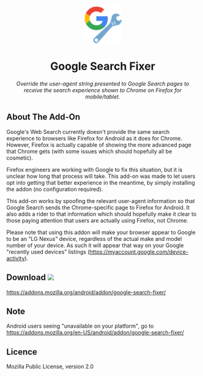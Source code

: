<p align="center">
<img src="icon.png" alt="Google Search Fixer" width="100">
</p>
<h1 align="center">Google Search Fixer</h1>
<h6 align="center">Override the user-agent string presented to Google Search pages to receive the
search experience shown to Chrome on Firefox for mobile/tablet.</h6>

## About The Add-On

Google's Web Search currently doesn't provide the same search experience to browsers like Firefox for Android as it does for Chrome. However, 
Firefox is actually capable of showing the more advanced page that Chrome gets (with some issues which should hopefully all be cosmetic).

Firefox
 engineers are working with Google to fix this situation, but it is unclear how long that process will take. This add-on was made to let 
users opt into getting that better experience in the meantime, by simply installing the addon (no configuration required).

This add-on works by spoofing the relevant user-agent information so that Google Search sends the Chrome-specific page to Firefox for Android. It also 
adds a rider to that information which should hopefully make it clear to those paying attention that users are actually using Firefox, not Chrome.

Please note that using this addon will make your browser appear to Google to be an "LG Nexus" device, regardless of the actual make and model number of your device. As such it will appear that way on your Google "recently used devices" listings (https://myaccount.google.com/device-activity).




## Download <img src="https://raw.githubusercontent.com/alrra/browser-logos/master/src/firefox/firefox_128x128.png" width="36"/>

https://addons.mozilla.org/android/addon/google-search-fixer/


## Note

Android users seeing "unavailable on your platform", go to https://addons.mozilla.org/en-US/android/addon/google-search-fixer/

## Licence
Mozilla Public License, version 2.0

